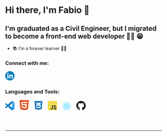 # Hi there, I'm Fabio 👋

## I'm graduated as a Civil Engineer, but I migrated to become a front-end web developer 👨‍💻 😁

- 📚 I’m a forever learner 🕵️‍♂️

### Connect with me:

[![website](./icons/linkedIn.png)](https://www.linkedin.com/in/fabio-mozzini-beng-36384138#gh-light-mode-only)

### Languages and Tools:

[![alt text](./icons/Visual_Studio_Code_1.35_icon.svg.png)](#)
&nbsp;&nbsp;
[![alt text](./icons/html5.png)](#)
&nbsp;&nbsp;
[![alt text](./icons/css3.png)](#)
&nbsp;&nbsp;
[![alt text](./icons/js.png)](#)
&nbsp;&nbsp;
[![alt text](./icons/react.png)](#)
&nbsp;&nbsp;
[![alt text](./icons/github.png)](#)

<br />
<br />

---

[linkedin]: https://www.linkedin.com/in/fabio-mozzini-beng-36384138
